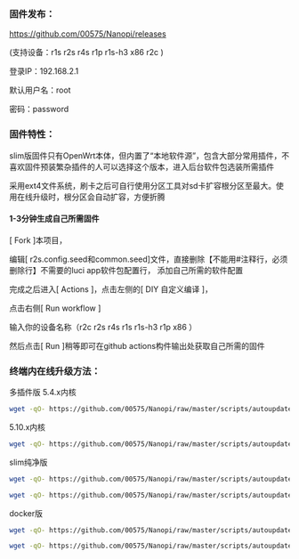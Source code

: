 ### 固件发布：
https://github.com/00575/Nanopi/releases

(支持设备：r1s r2s r4s r1p r1s-h3 x86 r2c )

登录IP：192.168.2.1 

默认用户名：root 

密码：password

### 固件特性：

slim版固件只有OpenWrt本体，但内置了“本地软件源”，包含大部分常用插件，不喜欢固件预装繁杂插件的人可以选择这个版本，进入后台软件包选装所需插件

采用ext4文件系统，刷卡之后可自行使用分区工具对sd卡扩容根分区至最大。使用在线升级时，根分区会自动扩容，方便折腾


#### 1-3分钟生成自己所需固件

[ Fork ]本项目，

编辑[ r2s.config.seed和common.seed]文件，直接删除【不能用#注释行，必须删除行】不需要的luci app软件包配置行， 添加自己所需的软件配置

完成之后进入[ Actions ]，点击左侧的[ DIY 自定义编译 ]，

点击右侧[ Run workflow ]

输入你的设备名称（r2c r2s r4s r1s r1s-h3 r1p x86 ）

然后点击[ Run ]稍等即可在github actions构件输出处获取自己所需的固件

### 终端内在线升级方法： 

多插件版
5.4.x内核
```bash
wget -qO- https://github.com/00575/Nanopi/raw/master/scripts/autoupdate.sh | sh
```
5.10.x内核
```bash
wget -qO- https://github.com/00575/Nanopi/raw/master/scripts/autoupdate_5.10.x.sh | sh
```

slim纯净版
```bash
wget -qO- https://github.com/00575/Nanopi/raw/master/scripts/autoupdate.sh | ver=-slim sh
```
```bash
wget -qO- https://github.com/00575/Nanopi/raw/master/scripts/autoupdate_5.10.x.sh | ver=-slim sh
```

docker版
```bash
wget -qO- https://github.com/00575/Nanopi/raw/master/scripts/autoupdate.sh | ver=-with-docker sh
```
```bash
wget -qO- https://github.com/00575/Nanopi/raw/master/scripts/autoupdate_5.10.x.sh | ver=-with-docker sh
```
